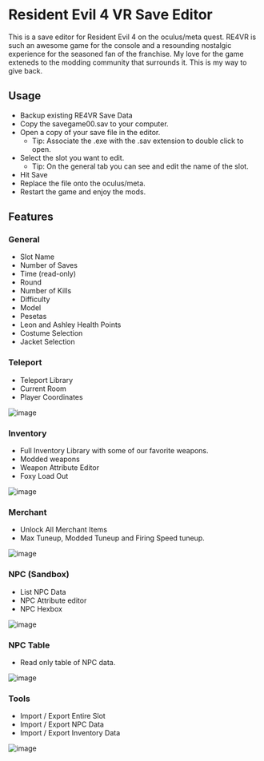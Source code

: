 # Resident Evil 4 VR Save Editor

This is a save editor for Resident Evil 4 on the oculus/meta quest.  RE4VR is such an awesome game for the console and a resounding nostalgic experience for
the seasoned fan of the franchise.  My love for the game exteneds to the modding community that surrounds it. This is my way to give back.

## Usage
* Backup existing RE4VR Save Data
* Copy the savegame00.sav to your computer.
* Open a copy of your save file in the editor.
  * Tip: Associate the .exe with the .sav extension to double click to open.
* Select the slot you want to edit.
  * Tip: On the general tab you can see and edit the name of the slot.
* Hit Save
* Replace the file onto the oculus/meta.
* Restart the game and enjoy the mods.

## Features

### General
* Slot Name
* Number of Saves
* Time (read-only)
* Round
* Number of Kills
* Difficulty
* Model
* Pesetas
* Leon and Ashley Health Points
* Costume Selection
* Jacket Selection

### Teleport
* Teleport Library 
* Current Room
* Player Coordinates

![image](https://user-images.githubusercontent.com/84164428/232649338-70e5d18d-29d2-4f7a-8671-8bde9650d319.png)

### Inventory
* Full Inventory Library with some of our favorite weapons.
* Modded weapons
* Weapon Attribute Editor
* Foxy Load Out

![image](https://user-images.githubusercontent.com/84164428/232649705-e137a553-7b9c-4272-a5aa-6a3945a264e3.png)

### Merchant
* Unlock All Merchant Items
* Max Tuneup, Modded Tuneup and Firing Speed tuneup.

![image](https://user-images.githubusercontent.com/84164428/232649743-5f3baee7-58f8-4e47-b199-e39e590a7dd4.png)

### NPC (Sandbox)
* List NPC Data
* NPC Attribute editor
* NPC Hexbox

![image](https://user-images.githubusercontent.com/84164428/232649782-c7695629-67e3-4913-8b78-ab7d4ef300ac.png)


### NPC Table
* Read only table of NPC data.

![image](https://user-images.githubusercontent.com/84164428/232649802-6b2bb167-f6eb-492e-9fe3-7fd86290bcfd.png)


### Tools
* Import / Export Entire Slot
* Import / Export NPC Data
* Import / Export Inventory Data

![image](https://user-images.githubusercontent.com/84164428/232649824-7cbf0545-9232-4b6c-a08b-111a26c39049.png)
